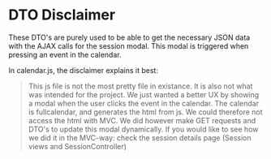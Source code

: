 ﻿# DTO Disclaimer
These DTO's are purely used to be able to get the necessary JSON data with the AJAX calls for the session modal. 
This modal is triggered when pressing an event in the calendar. 

In calendar.js, the disclaimer explains it best:
> This js file is not the most pretty file in existance.
> It is also not what was intended for the project.
> We just wanted a better UX by showing a modal when the user clicks the event in the calendar.
> The calendar is fullcalendar, and generates the html from js. We could therefore not access the html with MVC.
> We did however make GET requests and DTO's to update this modal dynamically.
> If you would like to see how we did it in the MVC-way: check the session details page (Session views and SessionController)
